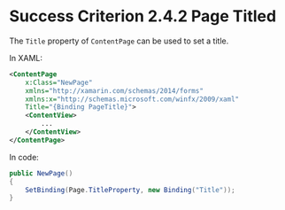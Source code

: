 # Success Criterion 2.4.2 Page Titled

The `Title` property of `ContentPage` can be used to set a title.

In XAML:

```xml
<ContentPage
    x:Class="NewPage"
    xmlns="http://xamarin.com/schemas/2014/forms"
    xmlns:x="http://schemas.microsoft.com/winfx/2009/xaml"
    Title="{Binding PageTitle}">
    <ContentView>
        ...
    </ContentView>
</ContentPage>
```

In code:

```csharp
public NewPage()
{
    SetBinding(Page.TitleProperty, new Binding("Title")); 
}
```
